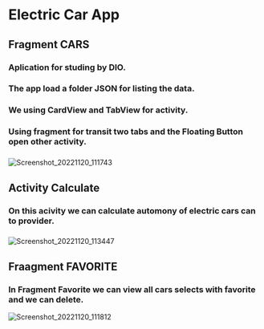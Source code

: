 # Electric Car App
## Fragment CARS
### Aplication for studing by DIO. 
### The app load a folder JSON for listing the data. 
### We using CardView and TabView for activity.
### Using fragment for transit two tabs and the Floating Button open other activity.
###
![Screenshot_20221120_111743](https://user-images.githubusercontent.com/33203109/202907322-b7a8123b-308f-44a1-97be-4fc84a9854c3.png)
###
## Activity Calculate
### On this acivity we can calculate automony of electric cars can to provider. 
###
![Screenshot_20221120_113447](https://user-images.githubusercontent.com/33203109/202908183-e0f96cb8-acbf-410f-96c1-4b113e02ec36.png)
## Fraagment FAVORITE
###
### In Fragment Favorite we can view all cars selects with favorite and we can delete. 
![Screenshot_20221120_111812](https://user-images.githubusercontent.com/33203109/202907986-5fe4fd00-f0db-4d62-96ab-f1961e28f821.png)

